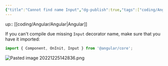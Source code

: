 ```yaml
---
{"title":"Cannot find name Input","dg-publish":true,"tags":["coding/Angular"],"language":"en","permalink":"/coding/angular/cannot-find-name-input/","dgPassFrontmatter":true}
---
```


up:: [[coding/Angular/Angular\|Angular]]

If you can't compile due missing `Input` decorator name, make sure that you have it imported:
```ts
import { Component, OnInit, Input } from '@angular/core';
```
![Pasted image 20221225142836.png](/img/user/attachments/Pasted%20image%2020221225142836.png)